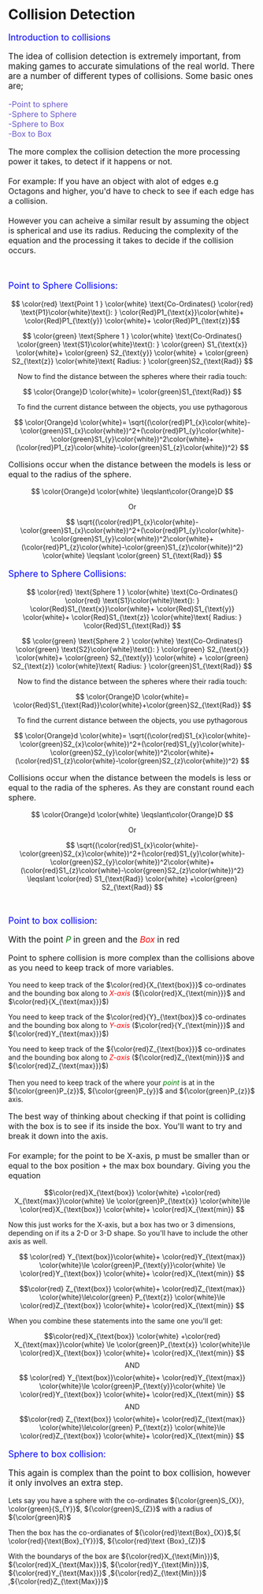 # Collision Detection

<script defer>
    // for Anki 2.1
    MathJax.Hub.Config({ TeX: { extensions: ["color.js"] }});
</script>
<script type="text/x-mathjax-config">
    MathJax.Hub.processSectionDelay = 0;
    MathJax.Hub.Config({
        TeX: { extensions: ["color.js"] },
        messageStyle: 'none',
        showProcessingMessages: false,
        tex2jax: {
            inlineMath: [ ['$','$'], ['\\(','\\)'] ],
            displayMath: [ ['$$','$$'], ['\\[','\\]'] ],
            processEscapes: true
        }
        });
</script>
<script type="text/javascript">
    (function () {
        if (typeof MathJax === "undefined") {
            var script = document.createElement('script');
            script.type = 'text/javascript';
            script.src = 'https://cdnjs.cloudflare.com/ajax/libs/mathjax/2.7.1/MathJax.js?config=TeX-MML-AM_CHTML';
            document.body.appendChild(script);
        }
    })();
</script>

<p style="font-size:18px;color:blue">
    Introduction to collisions
</p>

<p style="font-size:17px">
The idea of collision detection is extremely important, from making games to accurate simulations of the real world. There are a number of different types of collisions. Some basic ones are;
 </p>

<p style="font-size:16px;color:slateblue">
    -Point to sphere<br>
    -Sphere to Sphere<br>
    -Sphere to Box<br>
    -Box to Box
</p>

<p style="font-size:16px">
    The more complex the collision detection the more processing power it takes, to detect if it happens or not.
    <br><br>
    For example: If you have an object with alot of edges e.g Octagons  and higher, you'd have to check to see if each edge has a collision.<br><br> 
    However you can acheive a similar result by assuming the object is spherical and use its radius. Reducing the complexity of the equation and the processing it takes to decide if the collision occurs.
</p>
<br>
<p style="font-size:18px;color:Blue">
    Point to Sphere Collisions:
</p>

$$ \color{red} \text{Point 1 } \color{white} \text{Co-Ordinates(} \color{red} \text{P1}\color{white}\text{): }  \color{Red}P1_{\text{x}}\color{white}+ \color{Red}P1_{\text{y}} \color{white}+ \color{Red}P1_{\text{z}}$$

$$ 
    \color{green} \text{Sphere 1 } \color{white} \text{Co-Ordinates(} \color{green} \text{S1}\color{white}\text{): } 
    \color{green} S1_{\text{x}} \color{white}+ \color{green} S2_{\text{y}} \color{white} + \color{green} S2_{\text{z}} \color{white}\text{ Radius: } \color{green}S2_{\text{Rad}}
$$

$$ 
    \text{Now to find the distance between the spheres where their radia touch:}
 $$

$$ 
    \color{Orange}D \color{white}= \color{green}S1_{\text{Rad}}
$$

$$ 
    \text{To find the current distance between the objects, you use pythagorous}
 $$

 $$ 
    \color{Orange}d \color{white}= \sqrt{(\color{red}P1_{x}\color{white}-\color{green}S1_{x}\color{white})^2+(\color{red}P1_{y}\color{white}-\color{green}S1_{y}\color{white})^2\color{white}+(\color{red}P1_{z}\color{white}-\color{green}S1_{z}\color{white})^2}
$$

<p style="font-size:16px ">
    Collisions occur when the distance between the models is less or equal to the radius of the sphere.
</p>

$$ 
    \color{Orange}d \color{white} \leqslant\color{Orange}D
$$

$$
    \text{Or}
$$

$$ 
    \sqrt{(\color{red}P1_{x}\color{white}-\color{green}S1_{x}\color{white})^2+(\color{red}P1_{y}\color{white}-\color{green}S1_{y}\color{white})^2\color{white}+(\color{red}P1_{z}\color{white}-\color{green}S1_{z}\color{white})^2} \color{white} \leqslant \color{green} S1_{\text{Rad}}
$$


<p style="font-size:18px;color:Blue">
    Sphere to Sphere Collisions:
</p>

$$ 
    \color{red} \text{Sphere 1 } \color{white} \text{Co-Ordinates(} \color{red} \text{S1}\color{white}\text{): }  \color{Red}S1_{\text{x}}\color{white}+ \color{Red}S1_{\text{y}} \color{white}+ \color{Red}S1_{\text{z}} \color{white}\text{ Radius: } \color{Red}S1_{\text{Rad}}
$$

$$ 
    \color{green} \text{Sphere 2 } \color{white} \text{Co-Ordinates(} \color{green} \text{S2}\color{white}\text{): } 
    \color{green} S2_{\text{x}} \color{white}+ \color{green} S2_{\text{y}} \color{white} + \color{green} S2_{\text{z}} \color{white}\text{ Radius: } \color{green}S1_{\text{Rad}}
$$

$$ 
    \text{Now to find the distance between the spheres where their radia touch:} 
$$

$$ 
    \color{Orange}D \color{white}= \color{Red}S1_{\text{Rad}}\color{white}+\color{green}S2_{\text{Rad}}
$$

$$ 
    \text{To find the current distance between the objects, you use pythagorous}
 $$

 $$ 
    \color{Orange}d \color{white}= \sqrt{(\color{red}S1_{x}\color{white}-\color{green}S2_{x}\color{white})^2+(\color{red}S1_{y}\color{white}-\color{green}S2_{y}\color{white})^2\color{white}+(\color{red}S1_{z}\color{white}-\color{green}S2_{z}\color{white})^2}
$$

<p style="font-size:16px ">
    Collisions occur when the distance between the models is less or equal to the radia of the spheres. As they are constant round each sphere.
</p>

$$ 
    \color{Orange}d \color{white} \leqslant\color{Orange}D
$$

$$
    \text{Or}
$$

$$ 
    \sqrt{(\color{red}S1_{x}\color{white}-\color{green}S2_{x}\color{white})^2+(\color{red}S1_{y}\color{white}-\color{green}S2_{y}\color{white})^2\color{white}+(\color{red}S1_{z}\color{white}-\color{green}S2_{z}\color{white})^2} \leqslant \color{red} S1_{\text{Rad}} \color{white} +\color{green} S2_{\text{Rad}} 
$$

<br>

<p style="font-size:18px;color:Blue">
    Point to box collision:
</p>

<p style="font-size:17px">
With the point <em style="color:green"> P</em> in green and the <em  style="color:red"> Box</em> in red </[]>

<p style="font-size:16px">
Point to sphere collision is more complex than the collisions above as you need to keep track of more variables. <br>

You need to keep track of the $\color{red}{X_{\text{box}}}$ co-ordinates and the bounding box along to <em style="color:red">X-axis</em> (${\color{red}X_{\text{min}}}$ and $\color{red}{X_{\text{max}}}$)<br> 

You need to keep track of the $\color{red}{Y}_{\text{box}}$ co-ordinates and the bounding box along to <em style="color:red">Y-axis</em> ($\color{red}{Y_{\text{min}}}$ and ${\color{red}Y_{\text{max}}}$)<br> 

You need to keep track of the ${\color{red}Z_{\text{box}}}$ co-ordinates and the bounding box along to <em style="color:red">Z-axis</em> (${\color{red}Z_{\text{min}}}$ and ${\color{red}Z_{\text{max}}}$)<br> <br>
Then you need to keep track of the where your <em style="color:green">point</em> is at in the ${\color{green}P_{z}}$, ${\color{green}P_{y}}$ and ${\color{green}P_{z}}$ axis.
</p>

<p style="font-size:16px">
The best way of thinking about checking if that point is colliding with the box is to see if its inside the box. You'll want to try and break it  down into the axis. <br><br>
For example; for the point to be X-axis, p must be smaller than or equal to  the box position + the max box boundary. Giving you the equation

$$\color{red}X_{\text{box}} \color{white} +\color{red} X_{\text{max}}\color{white} \le \color{green}P_{\text{x}} \color{white}\le \color{red}X_{\text{box}} \color{white}+ \color{red}X_{\text{min}} $$

Now this just works for the X-axis, but a box has two or 3 dimensions, depending on  if its a 2-D or 3-D shape. So you'll have to include the other axis as well.

$$ \color{red} Y_{\text{box}}\color{white}+  \color{red}Y_{\text{max}} \color{white}\le \color{green}P_{\text{y}}\color{white} \le \color{red}Y_{\text{box}} \color{white}+ \color{red}X_{\text{min}} $$

$$\color{red} Z_{\text{box}} \color{white}+ \color{red}Z_{\text{max}} \color{white}\le\color{green} P_{\text{z}} \color{white}\le \color{red}Z_{\text{box}} \color{white}+ \color{red}X_{\text{min}} $$

When you combine these statements into the same one you'll get:<br>

$$\color{red}X_{\text{box}} \color{white} +\color{red} X_{\text{max}}\color{white} \le \color{green}P_{\text{x}} \color{white}\le \color{red}X_{\text{box}} \color{white}+ \color{red}X_{\text{min}} $$
$$\text{ AND }$$
$$ \color{red} Y_{\text{box}}\color{white}+  \color{red}Y_{\text{max}} \color{white}\le \color{green}P_{\text{y}}\color{white} \le \color{red}Y_{\text{box}} \color{white}+ \color{red}X_{\text{min}} $$
$$ \text{ AND }$$
$$\color{red} Z_{\text{box}} \color{white}+ \color{red}Z_{\text{max}} \color{white}\le\color{green} P_{\text{z}} \color{white}\le \color{red}Z_{\text{box}} \color{white}+ \color{red}X_{\text{min}} $$

<p style="font-size:18px;color:Blue">
    Sphere to box collision:
</p>

<p style="font-size:17px">
This again is complex than the point to box collision, however it only involves an extra step.<br>

Lets say  you have a sphere with the co-ordinates ${\color{green}S_{X}}, \color{green}{S_{Y}}$, ${\color{green}S_{Z}}$ with a radius of ${\color{green}R}$<br>

Then the box has the co-ordianates of ${\color{red}\text{Box}_{X}}$,${ \color{red}{\text{Box}_{Y}}}$, ${\color{red}\text
{Box}_{Z}}$<br>

With the boundarys of the box are ${\color{red}X_{\text{Min}}}$, ${\color{red}X_{\text{Max}}}$, ${\color{red}Y_{\text{Min}}}$, ${\color{red}Y_{\text{Max}}}$ ,${\color{red}Z_{\text{Min}}}$  ,${\color{red}Z_{\text{Max}}}$ </P>